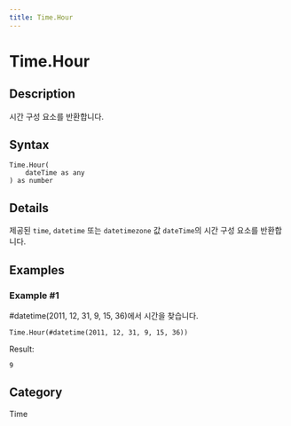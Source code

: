 ```yaml
---
title: Time.Hour
---
```


# Time.Hour


## Description

시간 구성 요소를 반환합니다.


## Syntax

```powerquery
Time.Hour(
    dateTime as any
) as number
```


## Details

제공된 <code>time</code>, <code>datetime</code> 또는 <code>datetimezone</code> 값 <code>dateTime</code>의 시간 구성 요소를 반환합니다.


## Examples

### Example #1 
#datetime(2011, 12, 31, 9, 15, 36)에서 시간을 찾습니다.
```powerquery
Time.Hour(#datetime(2011, 12, 31, 9, 15, 36))
```

Result: 
```powerquery
9
```




## Category
Time
